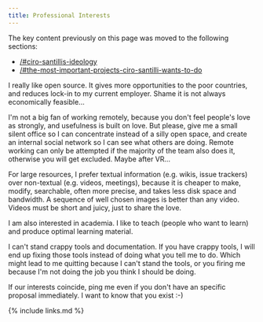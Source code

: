 ```yaml
---
title: Professional Interests
---
```


The key content previously on this page was moved to the following sections:

- [/#ciro-santillis-ideology](/#ciro-santillis-ideology)
- [/#the-most-important-projects-ciro-santilli-wants-to-do](/#the-most-important-projects-ciro-santilli-wants-to-do)

I really like open source. It gives more opportunities to the poor countries, and reduces lock-in to my current employer. Shame it is not always economically feasible...

I'm not a big fan of working remotely, because you don't feel people's love as strongly, and usefulness is built on love. But please, give me a small silent office so I can concentrate instead of a silly open space, and create an internal social network so I can see what others are doing. Remote working can only be attempted if the majority of the team also does it, otherwise you will get excluded. Maybe after VR...

For large resources, I prefer textual information (e.g. wikis, issue trackers) over non-textual (e.g. videos, meetings), because it is cheaper to make, modify, searchable, often more precise, and takes less disk space and bandwidth. A sequence of well chosen images is better than any video. Videos must be short and juicy, just to share the love.

I am also interested in academia. I like to teach (people who want to learn) and produce optimal learning material.

I can't stand crappy tools and documentation. If you have crappy tools, I will end up fixing those tools instead of doing what you tell me to do. Which might lead to me quitting because I can't stand the tools, or you firing me because I'm not doing the job you think I should be doing.

If our interests coincide, ping me even if you don't have an specific proposal immediately. I want to know that you exist :-)

{% include links.md %}
